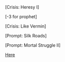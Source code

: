 [Crisis: Heresy I]

[-3 for prophet]

[Crisis: Like Vermin]

[Prompt: Silk Roads]

[Prompt: Mortal Struggle II]

[Here](https://old.reddit.com/r/GodhoodWB/comments/fwp5rk/endless_pantheon_turn_7/fmte6sd/)